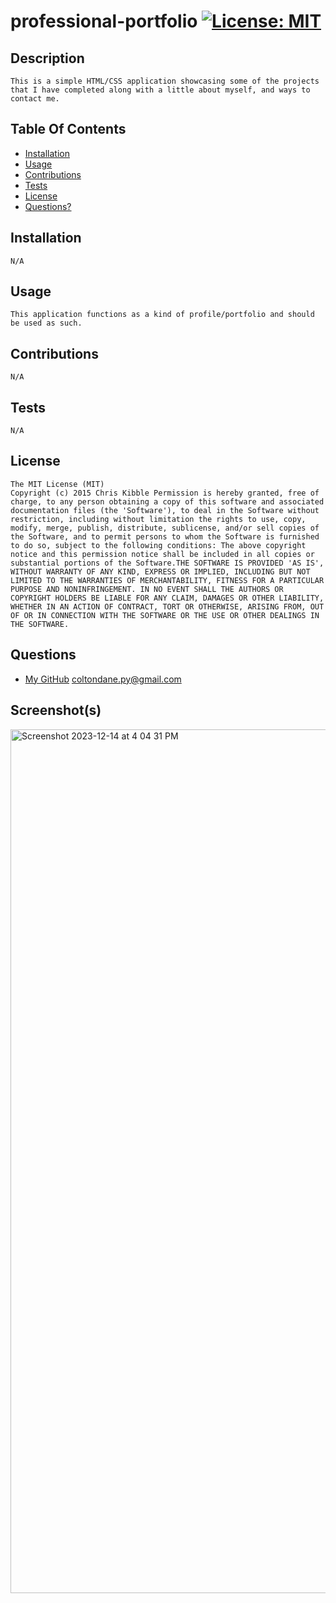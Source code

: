 # professional-portfolio [![License: MIT](https://img.shields.io/badge/License-MIT-yellow.svg)](https://opensource.org/licenses/MIT)
## Description
    This is a simple HTML/CSS application showcasing some of the projects that I have completed along with a little about myself, and ways to contact me.
## Table Of Contents
- [Installation](#installation)
- [Usage](#usage)
- [Contributions](#contributions)
- [Tests](#tests)
- [License](#license)
- [Questions?](#questions)
## Installation
    N/A
## Usage
    This application functions as a kind of profile/portfolio and should be used as such.
## Contributions
    N/A
## Tests
    N/A
## License
    The MIT License (MIT)
	Copyright (c) 2015 Chris Kibble Permission is hereby granted, free of charge, to any person obtaining a copy of this software and associated documentation files (the 'Software'), to deal in the Software without restriction, including without limitation the rights to use, copy, modify, merge, publish, distribute, sublicense, and/or sell copies of the Software, and to permit persons to whom the Software is furnished to do so, subject to the following conditions: The above copyright notice and this permission notice shall be included in all copies or substantial portions of the Software.THE SOFTWARE IS PROVIDED 'AS IS', WITHOUT WARRANTY OF ANY KIND, EXPRESS OR IMPLIED, INCLUDING BUT NOT LIMITED TO THE WARRANTIES OF MERCHANTABILITY, FITNESS FOR A PARTICULAR PURPOSE AND NONINFRINGEMENT. IN NO EVENT SHALL THE AUTHORS OR COPYRIGHT HOLDERS BE LIABLE FOR ANY CLAIM, DAMAGES OR OTHER LIABILITY, WHETHER IN AN ACTION OF CONTRACT, TORT OR OTHERWISE, ARISING FROM, OUT OF OR IN CONNECTION WITH THE SOFTWARE OR THE USE OR OTHER DEALINGS IN THE SOFTWARE.
## Questions
- [My GitHub](https://github.com/coltondane)
    coltondane.py@gmail.com
## Screenshot(s)
<img width="1382" alt="Screenshot 2023-12-14 at 4 04 31 PM" src="https://github.com/coltondane/professional-portfolio/assets/113216904/bf3c509c-3421-4d8f-a219-e67ac302359c">

